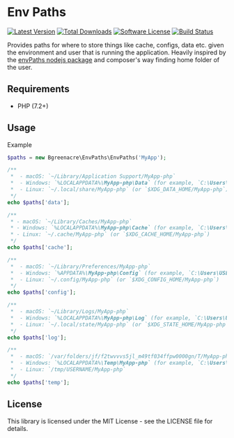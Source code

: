 Env Paths
=========

[![Latest Version](https://img.shields.io/packagist/v/bgreenacre/env-paths.svg?style=flat-square)](https://packagist.org/packages/bgreenacre/env-paths)
[![Total Downloads](https://img.shields.io/packagist/dt/bgreenacre/env-paths.svg?style=flat-square)](https://packagist.org/packages/bgreenacre/env-paths)
[![Software License](https://img.shields.io/badge/License-MIT-brightgreen.svg?style=flat-square)](LICENSE)
[![Build Status](https://img.shields.io/github/workflow/status/bgreenacre/env-paths/Tests/main.svg?style=flat-square)](https://github.com/bgreenacre/env-paths/actions?query=workflow%3ATests+branch%3Amain)

Provides paths for where to store things like cache, configs, data etc. given the environment and user that is running the application.
Heavily inspired by the [envPaths nodejs package](https://github.com/sindresorhus/env-paths) and composer's way finding home folder of the user.

Requirements
------------

 * PHP (7.2+)

Usage
-----

Example

```php
$paths = new Bgreenacre\EnvPaths\EnvPaths('MyApp');

/**
 *  - macOS: `~/Library/Application Support/MyApp-php`
 *  - Windows: `%LOCALAPPDATA%\MyApp-php\Data` (for example, `C:\Users\USERNAME\AppData\Local\MyApp-php\Data`)
 *  - Linux: `~/.local/share/MyApp-php` (or `$XDG_DATA_HOME/MyApp-php`)
 */
echo $paths['data'];

/**
 * - macOS: `~/Library/Caches/MyApp-php`
 * - Windows: `%LOCALAPPDATA%\MyApp-php\Cache` (for example, `C:\Users\USERNAME\AppData\Local\MyApp-php\Cache`)
 * - Linux: `~/.cache/MyApp-php` (or `$XDG_CACHE_HOME/MyApp-php`)
 */
echo $paths['cache'];

/**
 *  - macOS: `~/Library/Preferences/MyApp-php`
 *  - Windows: `%APPDATA%\MyApp-php\Config` (for example, `C:\Users\USERNAME\AppData\Roaming\MyApp-php\Config`)
 *  - Linux: `~/.config/MyApp-php` (or `$XDG_CONFIG_HOME/MyApp-php`)
 */
echo $paths['config'];

/**
 *  - macOS: `~/Library/Logs/MyApp-php`
 *  - Windows: `%LOCALAPPDATA%\MyApp-php\Log` (for example, `C:\Users\USERNAME\AppData\Local\MyApp-php\Log`)
 *  - Linux: `~/.local/state/MyApp-php` (or `$XDG_STATE_HOME/MyApp-php`)
 */
echo $paths['log'];

/**
 *  - macOS: `/var/folders/jf/f2twvvvs5jl_m49tf034ffpw0000gn/T/MyApp-php`
 *  - Windows: `%LOCALAPPDATA%\Temp\MyApp-php` (for example, `C:\Users\USERNAME\AppData\Local\Temp\MyApp-php`)
 *  - Linux: `/tmp/USERNAME/MyApp-php`
 */
echo $paths['temp'];
```

License
-------

This library is licensed under the MIT License - see the LICENSE file
for details.
